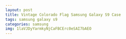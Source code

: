 ```yaml
---
layout: post
title: Vintage Colorado Flag Samsung Galaxy S9 Case
tags: samsung galaxy s9
categories: samsung
img: 1laVJDyYarmkyNjCaFBCErc0eSAI7bAEO
---
```

